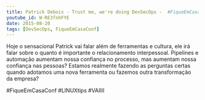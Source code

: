 ```yaml
---
title: Patrick Debois - Trust me, we're doing DevSecOps -  #FiqueEmCasaConf
youtube_id: W-RE3fnhFYE
date: 2015-08-20
tags: [DevSecOps, FiqueEmCasaConf]
---
```

Hoje o sensacional Patrick vai falar além de ferramentas e cultura, ele irá falar sobre o quanto é importante o relacionamento interpessoal. Pipelines e automação aumentam nossa confiança no processo, mas aumentam nossa confiança nas pessoas? Estamos realmente fazendo as perguntas certas quando adotamos uma nova ferramenta ou fazemos outra transformação da empresa?

#FiqueEmCasaConf #LINUXtips #VAIIII
